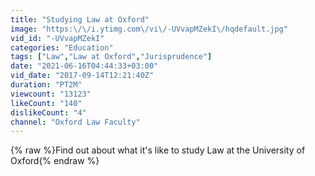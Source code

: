 ```yaml
---
title: "Studying Law at Oxford"
image: "https:\/\/i.ytimg.com\/vi\/-UVvapMZekI\/hqdefault.jpg"
vid_id: "-UVvapMZekI"
categories: "Education"
tags: ["Law","Law at Oxford","Jurisprudence"]
date: "2021-06-16T04:44:33+03:00"
vid_date: "2017-09-14T12:21:40Z"
duration: "PT2M"
viewcount: "13123"
likeCount: "140"
dislikeCount: "4"
channel: "Oxford Law Faculty"
---
```

{% raw %}Find out about what it's like to study Law at the University of Oxford{% endraw %}
